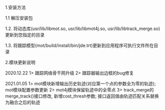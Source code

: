 1.安装方法

1.1 解压安装包

1.2. 将动态库(usr/lib/libmot.so, usr/lib/libmot4j.so, usr/lib/libtrack_merge.so)更新到您指定的目录

1.3. 将跟踪模型(mot/build/install/bin/jde.trt)更新到应用程序可执行文件所在目录

2.模块更新说明

2020.12.22
1> 跟踪网络骨干网升级
2> 跟踪器输出边框的bug修复

2021.01.05
1> mot模块新增输出历史轨迹(对应第一个点的参数全为零的轨迹); mot模块配置参数更新
2> mot4j模块保留轨迹中的全零点
3> track_merge的merge_track()接口修改, 新增cost_thresh参数; 接口返回值由轨迹匹配关系替换为融合之后的轨迹